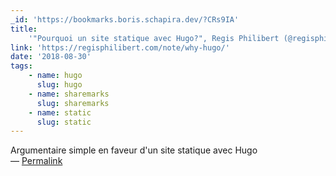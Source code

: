```yaml
---
_id: 'https://bookmarks.boris.schapira.dev/?CRs9IA'
title:
    '"Pourquoi un site statique avec Hugo?", Regis Philibert (@regisphilibert)'
link: 'https://regisphilibert.com/note/why-hugo/'
date: '2018-08-30'
tags:
    - name: hugo
      slug: hugo
    - name: sharemarks
      slug: sharemarks
    - name: static
      slug: static
---
```


Argumentaire simple en faveur d'un site statique avec Hugo <br>&#8212;
<a href="https://bookmarks.boris.schapira.dev/?CRs9IA" title="Permalink">Permalink</a>
